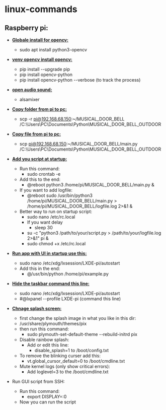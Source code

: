 # linux-commands

## Raspberry pi:

- **<ins>Globale install for opencv:</ins>**
  - sudo apt install python3-opencv

- <ins>**venv opencv install opencv:**</ins>
  - pip install --upgrade pip
  - pip install opencv-python
  - pip install opencv-python --verbose (to track the process)

- **<ins>open audio sound:</ins>**
  - alsamixer

- **<ins>Copy folder from pi to pc:</ins>**
  - scp -r pi@192.168.68.150:~/MUSICAL_DOOR_BELL /C:\Users\PC\Documents\Python\MUSICAL_DOOR_BELL_OUTDOOR

- **<ins>Copy file from pi to pc:</ins>**
  - scp pi@192.168.68.150:~/MUSICAL_DOOR_BELL/main.py /C:\Users\PC\Documents\Python\MUSICAL_DOOR_BELL_OUTDOOR

- **<ins>Add you script at startup:</ins>**
  - Run this command:
    - sudo crontab -e
  - Add this to the end:
    - @reboot python3 /home/pi/MUSICAL_DOOR_BELL/main.py &
  - If you want to add logfile:
    - @reboot sudo /usr/bin/python3 /home/pi/MUSICAL_DOOR_BELL/main.py > /home/pi/MUSICAL_DOOR_BELL/logfile.log 2>&1 &
  - Better way to run on startup script:
    - sudo nano /etc/rc.local
    - If you want delay
      - sleep 30
    - su -c "python3 /path/to/your/script.py > /path/to/your/logfile.log 2>&1" pi &
    - sudo chmod +x /etc/rc.local

- **<ins>Run app with UI in startup use this:</ins>**
  - sudo nano /etc/xdg/lxsession/LXDE-pi/autostart
  - Add this in the end:
    - @/usr/bin/python /home/pi/example.py

- **<ins>Hide the taskbar command this line:</ins>**
  - sudo nano /etc/xdg/lxsession/LXDE-pi/autostart
  - #@lxpanel --profile LXDE-pi (command this line)

- **<ins>Chnage splash screen:</ins>**
  - first change the splash image in what you like in this dir:
  - /usr/share/plymouth/themes/pix
  - then run this command:
    - sudo plymouth-set-default-theme --rebuild-initrd pix
  - Disable rainbow splash:
    - Add or edit this line:
      - disable_splash=1 to /boot/config.txt
  - To remove the blinking curser add this:
    - vt.global_cursor_default=0 to /boot/cmdline.txt
  - Mute kernel logs (only show critical errors):
    - Add loglevel=3 to the /boot/cmdline.txt
- Run GUI script from SSH:
  - Run this command:
    - export DISPLAY=:0
  - Now you can run the script
